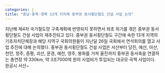 ```yaml
---
categories: j
title: "충남·충북·경북 13개 지자체 중부권 동서횡단철도 건설 사업 논의"
---
```

지난해 제4차 국가철도망 구축계획에 반영되지 못하면서 좌초 위기를 겪은 중부권 동서횡단철도 건설 사업이 재추진되고 있다. 중부권 동서횡단철도 구간에 속한 13개 지역의 기초자치단체장과 해당 지역구 국회의원들이 지난달 26일 국회에서 연석회의를 열고 사업 추진에 대해 논의했다. 중부권 동서횡단철도 건설 사업은 서산부터 당진, 예산, 아산, 천안, 청주, 증평, 괴산, 문경, 예천, 영주, 봉화를 거쳐 울진까지 중부권 동서축을 연결하는 총연장 약 330km, 약 3조7000억 원의 사업비가 투입되는 대규모 국책 사업이다. 완공시 서산~